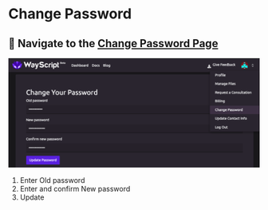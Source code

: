 # Change Password

## 🔐 Navigate to the [Change Password Page](https://www.wayscript.com/auth/change-password)

![](../.gitbook/assets/screen-shot-2019-07-17-at-6.28.13-pm.png)

1. Enter Old password
2. Enter and confirm New password
3. Update

